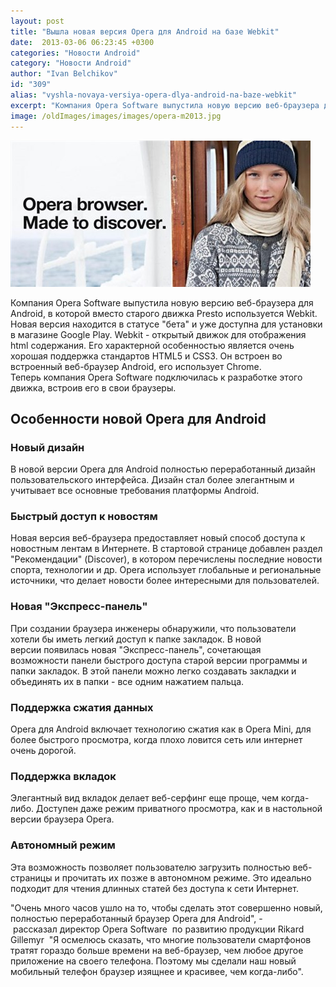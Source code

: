 ```yaml
---
layout: post
title: "Вышла новая версия Opera для Android на базе Webkit"
date:  2013-03-06 06:23:45 +0300
categories: "Новости Android"
category: "Новости Android"
author: "Ivan Belchikov"
id: "309"
alias: "vyshla-novaya-versiya-opera-dlya-android-na-baze-webkit"
excerpt: "Компания Opera Software выпустила новую версию веб-браузера для Android, в которой вместо старого движка Presto используется Webkit. Новая версия находится в статусе бета и уже доступна для установки в магазине Google Play."
image: /oldImages/images/images/opera-m2013.jpg
---
```

<img src="/oldImages/images/images/opera-m2013.jpg" alt="Вышла Opera для Android" >

Компания Opera Software выпустила новую версию веб-браузера для Android, в которой вместо старого движка Presto используется Webkit. Новая версия находится в статусе "бета" и уже доступна для установки в магазине Google Play.
Webkit - открытый движок для отображения html содержания. Его характерной особенностью является очень хорошая поддержка стандартов HTML5 и CSS3. Он встроен во встроенный веб-браузер Android, его использует Chrome. Теперь компания Opera Software подключилась к разработке этого движка, встроив его в свои браузеры.

<h2>Особенности новой Opera для Android</h2>
<h3>Новый дизайн</h3>
В новой версии Opera для Android полностью переработанный дизайн пользовательского интерфейса. Дизайн стал более элегантным и учитывает все основные требования платформы Android.

<h3>Быстрый доступ к новостям</h3>
Новая версия веб-браузера предоставляет новый способ доступа к новостным лентам в Интернете. В стартовой странице добавлен раздел "Рекомендации" (Discover), в котором перечислены последние новости спорта, технологии и др. Opera использует глобальные и региональные источники, что делает новости более интересными для пользователей.

<h3>Новая "Экспресс-панель"</h3>
При создании браузера инженеры обнаружили, что пользователи хотели бы иметь легкий доступ к папке закладок. В новой версии появилась новая "Экспресс-панель", сочетающая возможности панели быстрого доступа старой версии программы и папки закладок. В этой панели можно легко создавать закладки и объединять их в папки - все одним нажатием пальца.

<h3>Поддержка сжатия данных</h3>
Opera для Android включает технологию сжатия как в Opera Mini, для более быстрого просмотра, когда плохо ловится сеть или интернет очень дорогой.

<h3>Поддержка вкладок</h3>
Элегантный вид вкладок делает веб-серфинг еще проще, чем когда-либо. Доступен даже режим приватного просмотра, как и в настольной версии браузера Opera.

<h3>Автономный режим</h3>
Эта возможность позволяет пользователю загрузить полностью веб-страницы и прочитать их позже в автономном режиме. Это идеально подходит для чтения длинных статей без доступа к сети Интернет.

"Очень много часов ушло на то, чтобы сделать этот совершенно новый, полностью переработанный браузер Opera для Android", - рассказал директор Opera Software  по развитию продукции Rikard Gillemyr  "Я осмелюсь сказать, что многие пользователи смартфонов тратят гораздо больше времени на веб-браузер, чем любое другое приложение на своего телефона. Поэтому мы сделали наш новый мобильный телефон браузер изящнее и красивее, чем когда-либо".

 

 
